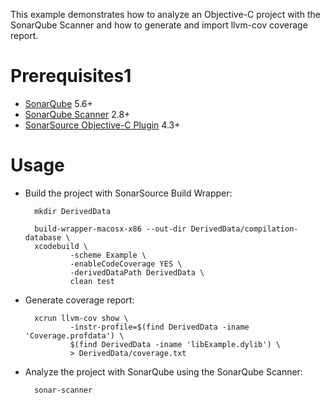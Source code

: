 This example demonstrates how to analyze an Objective-C project with the SonarQube Scanner and how to generate and import llvm-cov coverage report.

Prerequisites1
=============
* [SonarQube](http://www.sonarqube.org/downloads/) 5.6+
* [SonarQube Scanner](http://docs.sonarqube.org/display/SCAN/Analyzing+with+SonarQube+Scanner) 2.8+
* [SonarSource Objective-C Plugin](http://redirect.sonarsource.com/plugins/objectivec.html) 4.3+

Usage
=====
* Build the project with SonarSource Build Wrapper:

        mkdir DerivedData

        build-wrapper-macosx-x86 --out-dir DerivedData/compilation-database \
        xcodebuild \
                -scheme Example \
                -enableCodeCoverage YES \
                -derivedDataPath DerivedData \
                clean test

* Generate coverage report:

        xcrun llvm-cov show \
                -instr-profile=$(find DerivedData -iname 'Coverage.profdata') \
                $(find DerivedData -iname 'libExample.dylib') \
                > DerivedData/coverage.txt

* Analyze the project with SonarQube using the SonarQube Scanner:

        sonar-scanner
